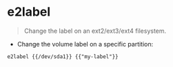 # e2label

> Change the label on an ext2/ext3/ext4 filesystem.

- Change the volume label on a specific partition:

`e2label {{/dev/sda1}} {{"my-label"}}`
